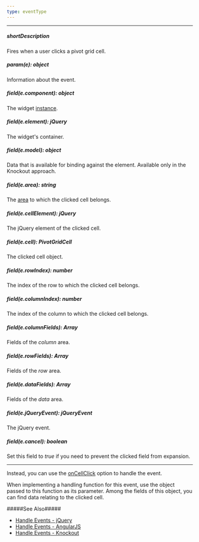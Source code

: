 ```yaml
---
type: eventType
---
```

---
##### shortDescription
Fires when a user clicks a pivot grid cell.

##### param(e): object
Information about the event.

##### field(e.component): object
The widget <a href="/Documentation/16_2/ApiReference/UI_Widgets/dxPivotGrid/Methods/#instance">instance</a>.

##### field(e.element): jQuery
The widget's container.

##### field(e.model): object
Data that is available for binding against the element. Available only in the Knockout approach.

##### field(e.area): string
The <a href="/Documentation/16_2/ApiReference/Data_Layer/PivotGridDataSource/Configuration/fields/#area">area</a> to which the clicked cell belongs.

##### field(e.cellElement): jQuery
The jQuery element of the clicked cell.

##### field(e.cell): PivotGridCell
The clicked cell object.

##### field(e.rowIndex): number
The index of the row to which the clicked cell belongs.

##### field(e.columnIndex): number
The index of the column to which the clicked cell belongs.

##### field(e.columnFields): Array
Fields of the <i>column</i> area.

##### field(e.rowFields): Array
Fields of the <i>row</i> area.

##### field(e.dataFields): Array
Fields of the <i>data</i> area.

##### field(e.jQueryEvent): jQueryEvent
The jQuery event.

##### field(e.cancel): boolean
Set this field to <i>true</i> if you need to prevent the clicked field from expansion.

---
Instead, you can use the [onCellClick](/api-reference/10%20UI%20Widgets/dxPivotGrid/1%20Configuration/onCellClick.md '/Documentation/ApiReference/UI_Widgets/dxPivotGrid/Configuration/#onCellClick') option to handle the event.

When implementing a handling function for this event, use the object passed to this function as its parameter. Among the fields of this object, you can find data relating to the clicked cell.

#####See Also#####
- [Handle Events - jQuery](/concepts/00%20Getting%20Started/10%20Widget%20Basics%20-%20jQuery/15%20Handle%20Events.md '/Documentation/Guide/Getting_Started/Widget_Basics_-_jQuery/Handle_Events/')
- [Handle Events - AngularJS](/concepts/00%20Getting%20Started/20%20Widget%20Basics%20-%20AngularJS/15%20Handle%20Events.md '/Documentation/Guide/Getting_Started/Widget_Basics_-_AngularJS/Handle_Events/')
- [Handle Events - Knockout](/concepts/00%20Getting%20Started/25%20Widget%20Basics%20-%20Knockout/15%20Handle%20Events.md '/Documentation/Guide/Getting_Started/Widget_Basics_-_Knockout/Handle_Events/')